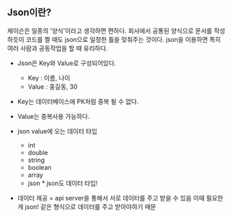 ## Json이란?

제이슨은 일종의 '양식'이라고 생각하면 편하다.
회사에서 공통된 양식으로 문서를 작성하듯이 코드를 짤 때도 json으로 일정한 틀을 맞춰주는 것이다.
json을 이용하면 특히 여러 사람과 공동작업을 할 때 유리하다.

- Json은 Key와 Value로 구성되어있다.

  - Key : 이름, 나이
  - Value : 홍길동, 30

- Key는 데이터베이스에 PK처럼 중복 될 수 없다.
- Value는 중복사용 가능하다.
- json value에 오는 데이터 타입

  - int
  - double
  - string
  - boolean
  - array
  - json \* json도 데이터 타입!

- 데이터 제공 = api server을 통해서 서로 데이터를 주고 받을 수 있음
  이때 필요한게 json! 같은 형식으로 데이터를 주고 받아야하기 때문
